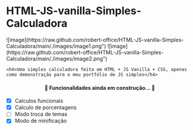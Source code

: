 <h1> HTML-JS-vanilla-Simples-Calculadora </h1>

<div>
	![image](https://raw.github.com/robert-office/HTML-JS-vanilla-Simples-Calculadora/main/./images/image1.png")
	![image](https://raw.github.com/robert-office/HTML-JS-vanilla-Simples-Calculadora/main/./images/image2.png")
	
	<h4>Uma simples calculadora feita em HTML + JS Vanilla + CSS, apenas como demonstração para o meu portfólio de JS simples</h4>
<div>





<h4 align="center"> 
	🚧  Funcionalidades ainda em construção...  🚧
</h4>

- [x] Calculos funcionais
- [x] Calculo de porcentagens
- [ ] Modo troca de temas
- [x] Modo de minificação
